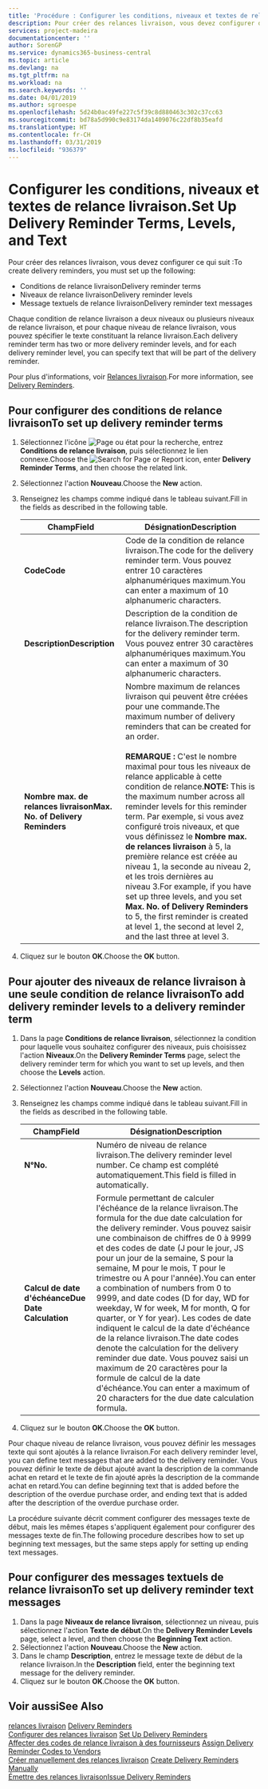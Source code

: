 ```yaml
---
title: 'Procédure : Configurer les conditions, niveaux et textes de relance livraison.'
description: Pour créer des relances livraison, vous devez configurer des conditions de relance livraison, des niveaux de relance livraison et des textes de relance livraison. messages
services: project-madeira
documentationcenter: ''
author: SorenGP
ms.service: dynamics365-business-central
ms.topic: article
ms.devlang: na
ms.tgt_pltfrm: na
ms.workload: na
ms.search.keywords: ''
ms.date: 04/01/2019
ms.author: sgroespe
ms.openlocfilehash: 5d24b0ac49fe227c5f39c8d880463c302c37cc63
ms.sourcegitcommit: bd78a5d990c9e83174da1409076c22df8b35eafd
ms.translationtype: HT
ms.contentlocale: fr-CH
ms.lasthandoff: 03/31/2019
ms.locfileid: "936379"
---
```

# <a name="set-up-delivery-reminder-terms-levels-and-text"></a><span data-ttu-id="240dd-104">Configurer les conditions, niveaux et textes de relance livraison.</span><span class="sxs-lookup"><span data-stu-id="240dd-104">Set Up Delivery Reminder Terms, Levels, and Text</span></span>
<span data-ttu-id="240dd-105">Pour créer des relances livraison, vous devez configurer ce qui suit :</span><span class="sxs-lookup"><span data-stu-id="240dd-105">To create delivery reminders, you must set up the following:</span></span>  

- <span data-ttu-id="240dd-106">Conditions de relance livraison</span><span class="sxs-lookup"><span data-stu-id="240dd-106">Delivery reminder terms</span></span>  
- <span data-ttu-id="240dd-107">Niveaux de relance livraison</span><span class="sxs-lookup"><span data-stu-id="240dd-107">Delivery reminder levels</span></span>  
- <span data-ttu-id="240dd-108">Message textuels de relance livraison</span><span class="sxs-lookup"><span data-stu-id="240dd-108">Delivery reminder text messages</span></span>  

<span data-ttu-id="240dd-109">Chaque condition de relance livraison a deux niveaux ou plusieurs niveaux de relance livraison, et pour chaque niveau de relance livraison, vous pouvez spécifier le texte constituant la relance livraison.</span><span class="sxs-lookup"><span data-stu-id="240dd-109">Each delivery reminder term has two or more delivery reminder levels, and for each delivery reminder level, you can specify text that will be part of the delivery reminder.</span></span>  

<span data-ttu-id="240dd-110">Pour plus d'informations, voir [Relances livraison](delivery-reminders.md).</span><span class="sxs-lookup"><span data-stu-id="240dd-110">For more information, see [Delivery Reminders](delivery-reminders.md).</span></span>  

## <a name="to-set-up-delivery-reminder-terms"></a><span data-ttu-id="240dd-111">Pour configurer des conditions de relance livraison</span><span class="sxs-lookup"><span data-stu-id="240dd-111">To set up delivery reminder terms</span></span>  

1.  <span data-ttu-id="240dd-112">Sélectionnez l'icône ![Page ou état pour la recherche](../../media/ui-search/search_small.png "Page ou état pour la recherche"), entrez **Conditions de relance livraison**, puis sélectionnez le lien connexe.</span><span class="sxs-lookup"><span data-stu-id="240dd-112">Choose the ![Search for Page or Report](../../media/ui-search/search_small.png "Search for Page or Report icon") icon, enter **Delivery Reminder Terms**, and then choose the related link.</span></span>  
2.  <span data-ttu-id="240dd-113">Sélectionnez l'action **Nouveau**.</span><span class="sxs-lookup"><span data-stu-id="240dd-113">Choose the **New** action.</span></span>  
3.  <span data-ttu-id="240dd-114">Renseignez les champs comme indiqué dans le tableau suivant.</span><span class="sxs-lookup"><span data-stu-id="240dd-114">Fill in the fields as described in the following table.</span></span>  

    |<span data-ttu-id="240dd-115">Champ</span><span class="sxs-lookup"><span data-stu-id="240dd-115">Field</span></span>|<span data-ttu-id="240dd-116">Désignation</span><span class="sxs-lookup"><span data-stu-id="240dd-116">Description</span></span>|  
    |---------------------------------|---------------------------------------|  
    |<span data-ttu-id="240dd-117">**Code**</span><span class="sxs-lookup"><span data-stu-id="240dd-117">**Code**</span></span>|<span data-ttu-id="240dd-118">Code de la condition de relance livraison.</span><span class="sxs-lookup"><span data-stu-id="240dd-118">The code for the delivery reminder term.</span></span> <span data-ttu-id="240dd-119">Vous pouvez entrer 10 caractères alphanumériques maximum.</span><span class="sxs-lookup"><span data-stu-id="240dd-119">You can enter a maximum of 10 alphanumeric characters.</span></span>|  
    |<span data-ttu-id="240dd-120">**Description**</span><span class="sxs-lookup"><span data-stu-id="240dd-120">**Description**</span></span>|<span data-ttu-id="240dd-121">Description de la condition de relance livraison.</span><span class="sxs-lookup"><span data-stu-id="240dd-121">The description for the delivery reminder term.</span></span> <span data-ttu-id="240dd-122">Vous pouvez entrer 30 caractères alphanumériques maximum.</span><span class="sxs-lookup"><span data-stu-id="240dd-122">You can enter a maximum of 30 alphanumeric characters.</span></span>|  
    |<span data-ttu-id="240dd-123">**Nombre max. de relances livraison**</span><span class="sxs-lookup"><span data-stu-id="240dd-123">**Max. No. of Delivery Reminders**</span></span>|<span data-ttu-id="240dd-124">Nombre maximum de relances livraison qui peuvent être créées pour une commande.</span><span class="sxs-lookup"><span data-stu-id="240dd-124">The maximum number of delivery reminders that can be created for an order.</span></span><br /><br /> <span data-ttu-id="240dd-125">**REMARQUE :** C'est le nombre maximal pour tous les niveaux de relance applicable à cette condition de relance.</span><span class="sxs-lookup"><span data-stu-id="240dd-125">**NOTE:** This is the maximum number across all reminder levels for this reminder term.</span></span> <span data-ttu-id="240dd-126">Par exemple, si vous avez configuré trois niveaux, et que vous définissez le **Nombre max. de relances livraison** à 5, la première relance est créée au niveau 1, la seconde au niveau 2, et les trois dernières au niveau 3.</span><span class="sxs-lookup"><span data-stu-id="240dd-126">For example, if you have set up three levels, and you set **Max. No. of Delivery Reminders** to 5, the first reminder is created at level 1, the second at level 2, and the last three at level 3.</span></span>|  

4.  <span data-ttu-id="240dd-127">Cliquez sur le bouton **OK**.</span><span class="sxs-lookup"><span data-stu-id="240dd-127">Choose the **OK** button.</span></span>  

## <a name="to-add-delivery-reminder-levels-to-a-delivery-reminder-term"></a><span data-ttu-id="240dd-128">Pour ajouter des niveaux de relance livraison à une seule condition de relance livraison</span><span class="sxs-lookup"><span data-stu-id="240dd-128">To add delivery reminder levels to a delivery reminder term</span></span>  

1.  <span data-ttu-id="240dd-129">Dans la page **Conditions de relance livraison**, sélectionnez la condition pour laquelle vous souhaitez configurer des niveaux, puis choisissez l'action **Niveaux**.</span><span class="sxs-lookup"><span data-stu-id="240dd-129">On the **Delivery Reminder Terms** page, select the delivery reminder term for which you want to set up levels, and then choose the **Levels** action.</span></span>  
2.  <span data-ttu-id="240dd-130">Sélectionnez l'action **Nouveau**.</span><span class="sxs-lookup"><span data-stu-id="240dd-130">Choose the **New** action.</span></span>  
3.  <span data-ttu-id="240dd-131">Renseignez les champs comme indiqué dans le tableau suivant.</span><span class="sxs-lookup"><span data-stu-id="240dd-131">Fill in the fields as described in the following table.</span></span>  

    |<span data-ttu-id="240dd-132">Champ</span><span class="sxs-lookup"><span data-stu-id="240dd-132">Field</span></span>|<span data-ttu-id="240dd-133">Désignation</span><span class="sxs-lookup"><span data-stu-id="240dd-133">Description</span></span>|  
    |---------------------------------|---------------------------------------|  
    |<span data-ttu-id="240dd-134">**N°**</span><span class="sxs-lookup"><span data-stu-id="240dd-134">**No.**</span></span>|<span data-ttu-id="240dd-135">Numéro de niveau de relance livraison.</span><span class="sxs-lookup"><span data-stu-id="240dd-135">The delivery reminder level number.</span></span> <span data-ttu-id="240dd-136">Ce champ est complété automatiquement.</span><span class="sxs-lookup"><span data-stu-id="240dd-136">This field is filled in automatically.</span></span>|  
    |<span data-ttu-id="240dd-137">**Calcul de date d'échéance**</span><span class="sxs-lookup"><span data-stu-id="240dd-137">**Due Date Calculation**</span></span>|<span data-ttu-id="240dd-138">Formule permettant de calculer l'échéance de la relance livraison.</span><span class="sxs-lookup"><span data-stu-id="240dd-138">The formula for the due date calculation for the delivery reminder.</span></span> <span data-ttu-id="240dd-139">Vous pouvez saisir une combinaison de chiffres de 0 à 9999 et des codes de date (J pour le jour, JS pour un jour de la semaine, S pour la semaine, M pour le mois, T pour le trimestre ou A pour l'année).</span><span class="sxs-lookup"><span data-stu-id="240dd-139">You can enter a combination of numbers from 0 to 9999, and date codes (D for day, WD for weekday, W for week, M for month, Q for quarter, or Y for year).</span></span> <span data-ttu-id="240dd-140">Les codes de date indiquent le calcul de la date d'échéance de la relance livraison.</span><span class="sxs-lookup"><span data-stu-id="240dd-140">The date codes denote the calculation for the delivery reminder due date.</span></span> <span data-ttu-id="240dd-141">Vous pouvez saisi un maximum de 20 caractères pour la formule de calcul de la date d'échéance.</span><span class="sxs-lookup"><span data-stu-id="240dd-141">You can enter a maximum of 20 characters for the due date calculation formula.</span></span>|  

4.  <span data-ttu-id="240dd-142">Cliquez sur le bouton **OK**.</span><span class="sxs-lookup"><span data-stu-id="240dd-142">Choose the **OK** button.</span></span>  

<span data-ttu-id="240dd-143">Pour chaque niveau de relance livraison, vous pouvez définir les messages texte qui sont ajoutés à la relance livraison.</span><span class="sxs-lookup"><span data-stu-id="240dd-143">For each delivery reminder level, you can define text messages that are added to the delivery reminder.</span></span> <span data-ttu-id="240dd-144">Vous pouvez définir le texte de début ajouté avant la description de la commande achat en retard et le texte de fin ajouté après la description de la commande achat en retard.</span><span class="sxs-lookup"><span data-stu-id="240dd-144">You can define beginning text that is added before the description of the overdue purchase order, and ending text that is added after the description of the overdue purchase order.</span></span>  

<span data-ttu-id="240dd-145">La procédure suivante décrit comment configurer des messages texte de début, mais les mêmes étapes s'appliquent également pour configurer des messages texte de fin.</span><span class="sxs-lookup"><span data-stu-id="240dd-145">The following procedure describes how to set up beginning text messages, but the same steps apply for setting up ending text messages.</span></span>  

## <a name="to-set-up-delivery-reminder-text-messages"></a><span data-ttu-id="240dd-146">Pour configurer des messages textuels de relance livraison</span><span class="sxs-lookup"><span data-stu-id="240dd-146">To set up delivery reminder text messages</span></span>  

1.  <span data-ttu-id="240dd-147">Dans la page **Niveaux de relance livraison**, sélectionnez un niveau, puis sélectionnez l'action **Texte de début**.</span><span class="sxs-lookup"><span data-stu-id="240dd-147">On the **Delivery Reminder Levels** page, select a level, and then choose the **Beginning Text** action.</span></span>  
2.  <span data-ttu-id="240dd-148">Sélectionnez l'action **Nouveau**.</span><span class="sxs-lookup"><span data-stu-id="240dd-148">Choose the **New** action.</span></span>  
3.  <span data-ttu-id="240dd-149">Dans le champ **Description**, entrez le message texte de début de la relance livraison.</span><span class="sxs-lookup"><span data-stu-id="240dd-149">In the **Description** field, enter the beginning text message for the delivery reminder.</span></span>  
4.  <span data-ttu-id="240dd-150">Cliquez sur le bouton **OK**.</span><span class="sxs-lookup"><span data-stu-id="240dd-150">Choose the **OK** button.</span></span>  

## <a name="see-also"></a><span data-ttu-id="240dd-151">Voir aussi</span><span class="sxs-lookup"><span data-stu-id="240dd-151">See Also</span></span>  
 <span data-ttu-id="240dd-152">[relances livraison](delivery-reminders.md) </span><span class="sxs-lookup"><span data-stu-id="240dd-152">[Delivery Reminders](delivery-reminders.md) </span></span>  
 <span data-ttu-id="240dd-153">[Configurer des relances livraison](how-to-set-up-delivery-reminders.md) </span><span class="sxs-lookup"><span data-stu-id="240dd-153">[Set Up Delivery Reminders](how-to-set-up-delivery-reminders.md) </span></span>  
 <span data-ttu-id="240dd-154">[Affecter des codes de relance livraison à des fournisseurs](how-to-assign-delivery-reminder-codes-to-vendors.md) </span><span class="sxs-lookup"><span data-stu-id="240dd-154">[Assign Delivery Reminder Codes to Vendors](how-to-assign-delivery-reminder-codes-to-vendors.md) </span></span>  
 <span data-ttu-id="240dd-155">[Créer manuellement des relances livraison](how-to-create-delivery-reminders-manually.md) </span><span class="sxs-lookup"><span data-stu-id="240dd-155">[Create Delivery Reminders Manually](how-to-create-delivery-reminders-manually.md) </span></span>  
 [<span data-ttu-id="240dd-156">Émettre des relances livraison</span><span class="sxs-lookup"><span data-stu-id="240dd-156">Issue Delivery Reminders</span></span>](how-to-issue-delivery-reminders.md)
